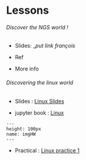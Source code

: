 # Lessons

###### Discover the NGS world !  

* Slides: __put link françois_

* Ref

* More info


###### Discovering the linux world

* Slides : [Linux Slides](https://tranchant.github.io/TransmittingScience/day1/linuxLesson.slides.html)

* jupyter book : [Linux](https://tranchant.github.io/TransmittingScience/day1/linuxLessonPractical.html)


```{figure} https://www.potentialplusuk.org/wp-content/uploads/2020/07/Homework.jpeg
---
height: 100px
name: imgHW
---
```

* Practical : [Linux practice 1](https://tranchant.github.io/TransmittingScience/day1/linuxHomework)
